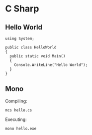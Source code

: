 # C Sharp

## Hello World

```
using System;

public class HelloWorld
{
  public static void Main()
  {
    Console.WriteLine("Hello World");
  }
}
```

## Mono

Compiling:

```
mcs hello.cs
```

Executing:

```
mono hello.exe
```
